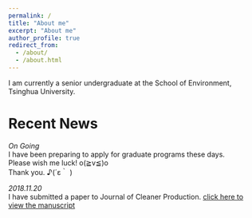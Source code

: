 ```yaml
---
permalink: /
title: "About me"
excerpt: "About me"
author_profile: true
redirect_from: 
  - /about/
  - /about.html
---
```


I am currently a senior undergraduate at the School of Environment, Tsinghua University.

Recent News
======
*On Going*   
I have been preparing to apply for graduate programs these days.    
Please wish me luck! o(≧v≦)o     
Thank you. ♪(´ε｀ )

*2018.11.20*   
I have submitted a paper to Journal of Cleaner Production. [click here to view the manuscript](../files/paperDraft1119_watermark.pdf)


